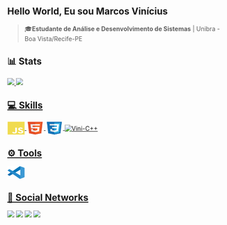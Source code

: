 ## Hello World, Eu sou Marcos Vinícius

> 🎓**Estudante de Análise e Desenvolvimento de Sistemas** | Unibra - Boa Vista/Recife-PE <br>
> 

 
 ## 📊 Stats
 
<div align="left">
  <a href="https://github.com/divinivlr">
  <img height="138em" src="https://github-readme-stats.vercel.app/api?username=divinivlr&show_icons=true&theme=dark&include_all_commits=true&count_private=true"/>
  <img height="128em" src="https://github-readme-stats.vercel.app/api/top-langs/?username=divinivlr&layout=compact&langs_count=7&theme=dark"/>
</div>

  
## 💻 Skills 
  
  <img align="center" alt="Vini-Js" height="30" width="40" src="https://raw.githubusercontent.com/devicons/devicon/master/icons/javascript/javascript-plain.svg">
  <img align="center" alt="Vini-HTML" height="30" width="40" src="https://raw.githubusercontent.com/devicons/devicon/master/icons/html5/html5-original.svg">
  <img align="center" alt="Vini-CSS" height="30" width="40" src="https://raw.githubusercontent.com/devicons/devicon/master/icons/css3/css3-original.svg">
  <img align="center" alt="Vini-C++" height="30" width="40" src="https://cdn.jsdelivr.net/gh/devicons/devicon/icons/cplusplus/cplusplus-original.svg">
  
## ⚙ Tools
  
  <img align="center" alt="vs-code" height="30" width="40" src="https://github.com/devicons/devicon/blob/master/icons/vscode/vscode-original.svg">
  
## 📱 Social Networks

 <p align="left">
  <a href="https://www.instagram.com/v1ni.souz4/" alt="Instagram">
  <img src="https://img.shields.io/badge/-Instagram-DF0174?style=flat-square&labelColor=DF0174&logo=instagram&logoColor=white&link=[instagram]"/></a>
    
  <a href="https://www.linkedin.com/in/marcos-vinícius-88784a228/" alt="Linkedin">
  <img src="https://img.shields.io/badge/-Linkedin-0e76a8?style=flat-square&logo=Linkedin&logoColor=white&link=[linkedin]" /></a>  
    
  <a href= "mailto:vinniciussouzaa4@gmail.com" alt="Gmail">
  <img src="https://img.shields.io/badge/-Gmail-FF0000?style=flat-square&labelColor=FF0000&logo=gmail&logoColor=white&link=[gmail]" /></a>
    
  <a href="//https://github.com/divinivlr" alt="GitHub">
  <img src="https://img.shields.io/github/followers/G0nz4g4?label=follow&style=social" /></a>
   
 </p>
  
